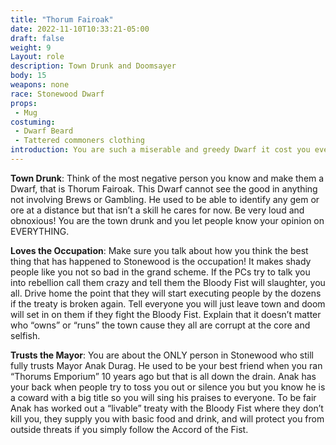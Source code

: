 ```yaml
---
title: "Thorum Fairoak"
date: 2022-11-10T10:33:21-05:00
draft: false
weight: 9
Layout: role
description: Town Drunk and Doomsayer
body: 15
weapons: none
race: Stonewood Dwarf
props:
 - Mug
costuming: 
 - Dwarf Beard
 - Tattered commoners clothing
introduction: You are such a miserable and greedy Dwarf it cost you everything. Your inheritance was wasted on gambling and drinking. You were once a great jeweler of the days of old. No one could find a gem and care for it like Thorum Fairoak. One day you bet it all on a game of dice and lost everything. You never found out that the game was rigged from the start but out of fear of blackmail for your failing you were force into silence. Many years have passed by this time, but you don’t care about that life anymore. Only thing that suits you now is a pint of brew and starting at the ladies, maybe a roll of the dice here and there.
---
```


**Town Drunk**: Think of the most negative person you know and make them a Dwarf, that is Thorum Fairoak. This Dwarf cannot see the good in anything not involving Brews or Gambling. He used to be able to identify any gem or ore at a distance but that isn’t a skill he cares for now. Be very loud and obnoxious! You are the town drunk and you let people know your opinion on EVERYTHING.

**Loves the Occupation**: Make sure you talk about how you think the best thing that has happened to Stonewood is the occupation! It makes shady people like you not so bad in the grand scheme. If the PCs try to talk you into rebellion call them crazy and tell them the Bloody Fist will slaughter, you all. Drive home the point that they will start executing people by the dozens if the treaty is broken again. Tell everyone you will just leave town and doom will set in on them if they fight the Bloody Fist. Explain that it doesn’t matter who “owns” or “runs” the town cause they all are corrupt at the core and selfish. 

**Trusts the Mayor**: You are about the ONLY person in Stonewood who still fully trusts Mayor Anak Durag. He used to be your best friend when you ran “Thorums Emporium” 10 years ago but that is all down the drain. Anak has your back when people try to toss you out or silence you but you know he is a coward with a big title so you will sing his praises to everyone. To be fair Anak has worked out a “livable” treaty with the Bloody Fist where they don’t kill you, they supply you with basic food and drink, and will protect you from outside threats if you simply follow the Accord of the Fist.
